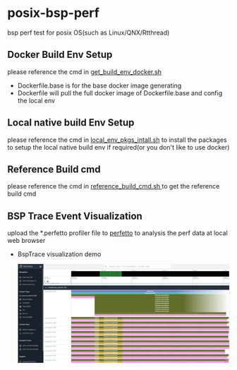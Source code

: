 # posix-bsp-perf
bsp perf test for posix OS(such as Linux/QNX/Rtthread)

## Docker Build Env Setup

please reference the cmd in [get_build_env_docker.sh](./get_build_env_docker.sh)

- Dockerfile.base is for the base docker image generating
- Dockerfile will pull the full docker image of Dockerfile.base and config the local env


## Local native build Env Setup

please reference the cmd in [local_env_pkgs_intall.sh](./local_env_pkgs_intall.sh) to install the packages to setup
the local native build env if required(or you don't like to use docker)

## Reference Build cmd

please reference the cmd in [reference_build_cmd.sh ](./reference_build_cmd.sh ) to get the reference build cmd

## BSP Trace Event Visualization

upload the *.perfetto profiler file to [perfetto](https://ui.perfetto.dev/) to analysis the perf data at local web browser

- BspTrace visualization demo

  ![Perfetto demo](image/perfetto.PNG)
